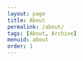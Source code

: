 ```yaml
---
layout: page
title: About
permalink: /about/
tags: [About, Archive]
menuid: about
order: 1
---
```

